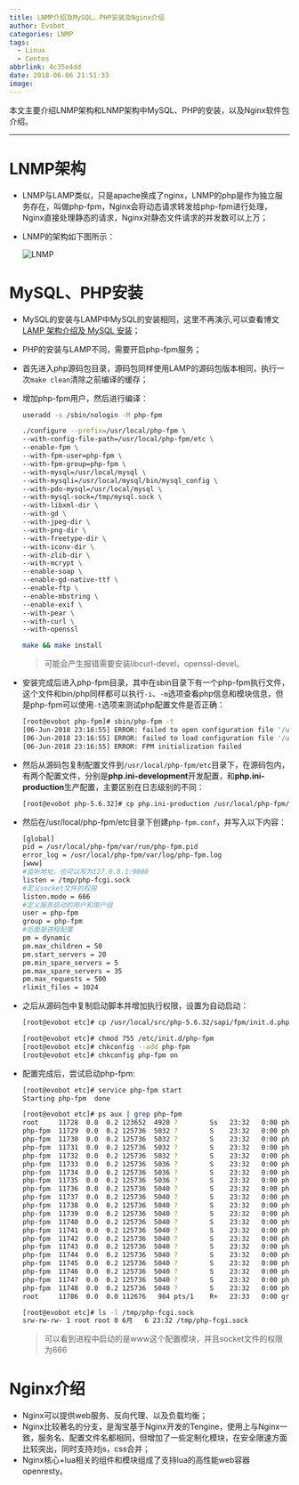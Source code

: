 ```yaml
---
title: LNMP介绍及MySQL、PHP安装及Nginx介绍
author: Evobot
categories: LNMP
tags:
  - Linux
  - Centos
abbrlink: 4c35e4dd
date: 2018-06-06 21:51:33
image:
---
```




本文主要介绍LNMP架构和LNMP架构中MySQL、PHP的安装，以及Nginx软件包介绍。

<!--more-->

---

# LNMP架构

- LNMP与LAMP类似，只是apache换成了nginx，LNMP的php是作为独立服务存在，叫做php-fpm，Nginx会将动态请求转发给php-fpm进行处理，Nginx直接处理静态的请求，Nginx对静态文件请求的并发数可以上万；

- LNMP的架构如下图所示：

  ![LNMP](https://blogimage-1251925320.cos.ap-chengdu.myqcloud.com/LNMP.png)

# MySQL、PHP安装

- MySQL的安装与LAMP中MySQL的安装相同，这里不再演示,可以查看博文[LAMP 架构介绍及 MySQL 安装](https://www.evobot.cn/post/cd21d578.html)；

- PHP的安装与LAMP不同，需要开启php-fpm服务；

- 首先进入php源码包目录，源码包同样使用LAMP的源码包版本相同，执行一次`make clean`清除之前编译的缓存；

- 增加php-fpm用户，然后进行编译：

  ```bash
  useradd -s /sbin/nologin -M php-fpm
  
  ./configure --prefix=/usr/local/php-fpm \
  --with-config-file-path=/usr/local/php-fpm/etc \
  --enable-fpm \
  --with-fpm-user=php-fpm \
  --with-fpm-group=php-fpm \
  --with-mysql=/usr/local/mysql \
  --with-mysqli=/usr/local/mysql/bin/mysql_config \
  --with-pdo-mysql=/usr/local/mysql \
  --with-mysql-sock=/tmp/mysql.sock \
  --with-libxml-dir \
  --with-gd \
  --with-jpeg-dir \
  --with-png-dir \
  --with-freetype-dir \
  --with-iconv-dir \
  --with-zlib-dir \
  --with-mcrypt \
  --enable-soap \
  --enable-gd-native-ttf \
  --enable-ftp \
  --enable-mbstring \
  --enable-exif \
  --with-pear \
  --with-curl \
  --with-openssl
  
  make && make install
  ```

  > 可能会产生报错需要安装libcurl-devel，openssl-devel。

- 安装完成后进入php-fpm目录，其中在sbin目录下有一个php-fpm执行文件，这个文件和bin/php同样都可以执行`-i`、`-m`选项查看php信息和模块信息，但是php-fpm可以使用`-t`选项来测试php配置文件是否正确：

  ```bash
  [root@evobot php-fpm]# sbin/php-fpm -t
  [06-Jun-2018 23:16:55] ERROR: failed to open configuration file '/usr/local/php-fpm/etc/php-fpm.conf': No such file or directory (2)
  [06-Jun-2018 23:16:55] ERROR: failed to load configuration file '/usr/local/php-fpm/etc/php-fpm.conf'
  [06-Jun-2018 23:16:55] ERROR: FPM initialization failed
  ```

- 然后从源码包复制配置文件到`/usr/local/php-fpm/etc`目录下，在源码包内，有两个配置文件，分别是**php.ini-development**开发配置，和**php.ini-production**生产配置，主要区别在日志级别的不同：

  ```bash
  [root@evobot php-5.6.32]# cp php.ini-production /usr/local/php-fpm/etc/php.ini
  ```

- 然后在/usr/local/php-fpm/etc目录下创建`php-fpm.conf`，并写入以下内容：

  ```bash
  [global]
  pid = /usr/local/php-fpm/var/run/php-fpm.pid
  error_log = /usr/local/php-fpm/var/log/php-fpm.log
  [www]
  #监听地址，也可以写为127.0.0.1:9000
  listen = /tmp/php-fcgi.sock	
  #定义socket文件的权限
  listen.mode = 666
  #定义服务启动的用户和用户组
  user = php-fpm
  group = php-fpm
  #后面是进程配置
  pm = dynamic
  pm.max_children = 50
  pm.start_servers = 20
  pm.min_spare_servers = 5
  pm.max_spare_servers = 35
  pm.max_requests = 500
  rlimit_files = 1024
  ```

- 之后从源码包中复制启动脚本并增加执行权限，设置为自动启动：

  ```bash
  [root@evobot etc]# cp /usr/local/src/php-5.6.32/sapi/fpm/init.d.php-fpm /etc/init.d/php-fpm
  
  [root@evobot etc]# chmod 755 /etc/init.d/php-fpm
  [root@evobot etc]# chkconfig --add php-fpm
  [root@evobot etc]# chkconfig php-fpm on
  ```

- 配置完成后，尝试启动php-fpm:

  ```bash
  [root@evobot etc]# service php-fpm start
  Starting php-fpm  done
  
  [root@evobot etc]# ps aux | grep php-fpm
  root     11728  0.0  0.2 123652  4920 ?        Ss   23:32   0:00 php-fpm: master process (/usr/local/php-fpm/etc/php-fpm.conf)
  php-fpm  11729  0.0  0.2 125736  5032 ?        S    23:32   0:00 php-fpm: pool www
  php-fpm  11730  0.0  0.2 125736  5032 ?        S    23:32   0:00 php-fpm: pool www
  php-fpm  11731  0.0  0.2 125736  5032 ?        S    23:32   0:00 php-fpm: pool www
  php-fpm  11732  0.0  0.2 125736  5032 ?        S    23:32   0:00 php-fpm: pool www
  php-fpm  11733  0.0  0.2 125736  5036 ?        S    23:32   0:00 php-fpm: pool www
  php-fpm  11734  0.0  0.2 125736  5036 ?        S    23:32   0:00 php-fpm: pool www
  php-fpm  11735  0.0  0.2 125736  5036 ?        S    23:32   0:00 php-fpm: pool www
  php-fpm  11736  0.0  0.2 125736  5040 ?        S    23:32   0:00 php-fpm: pool www
  php-fpm  11737  0.0  0.2 125736  5040 ?        S    23:32   0:00 php-fpm: pool www
  php-fpm  11738  0.0  0.2 125736  5040 ?        S    23:32   0:00 php-fpm: pool www
  php-fpm  11739  0.0  0.2 125736  5040 ?        S    23:32   0:00 php-fpm: pool www
  php-fpm  11740  0.0  0.2 125736  5040 ?        S    23:32   0:00 php-fpm: pool www
  php-fpm  11741  0.0  0.2 125736  5040 ?        S    23:32   0:00 php-fpm: pool www
  php-fpm  11742  0.0  0.2 125736  5040 ?        S    23:32   0:00 php-fpm: pool www
  php-fpm  11743  0.0  0.2 125736  5040 ?        S    23:32   0:00 php-fpm: pool www
  php-fpm  11744  0.0  0.2 125736  5040 ?        S    23:32   0:00 php-fpm: pool www
  php-fpm  11745  0.0  0.2 125736  5040 ?        S    23:32   0:00 php-fpm: pool www
  php-fpm  11746  0.0  0.2 125736  5040 ?        S    23:32   0:00 php-fpm: pool www
  php-fpm  11747  0.0  0.2 125736  5040 ?        S    23:32   0:00 php-fpm: pool www
  php-fpm  11748  0.0  0.2 125736  5040 ?        S    23:32   0:00 php-fpm: pool www
  root     11786  0.0  0.0 112676   984 pts/1    R+   23:33   0:00 grep --color=auto php-fpm
  
  [root@evobot etc]# ls -l /tmp/php-fcgi.sock 
  srw-rw-rw- 1 root root 0 6月   6 23:32 /tmp/php-fcgi.sock
  ```

  > 可以看到进程中启动的是www这个配置模块，并且socket文件的权限为666

# Nginx介绍

- Nginx可以提供web服务、反向代理、以及负载均衡；
- Nginx比较著名的分支，是淘宝基于Nginx开发的Tengine，使用上与Nginx一致，服务名、配置文件名都相同，但增加了一些定制化模块，在安全限速方面比较突出，同时支持对js，css合并；
- Nginx核心+lua相关的组件和模块组成了支持lua的高性能web容器openresty。

